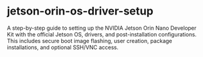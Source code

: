 # jetson-orin-os-driver-setup
A step-by-step guide to setting up the NVIDIA Jetson Orin Nano Developer Kit with the official Jetson OS, drivers, and post-installation configurations. This includes secure boot image flashing, user creation, package installations, and optional SSH/VNC access.
